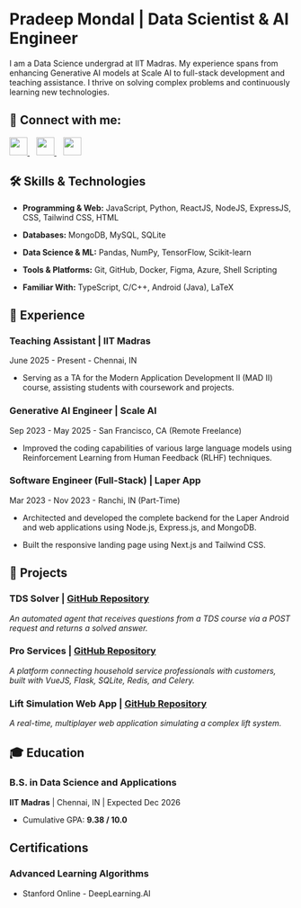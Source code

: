 # Pradeep Mondal | Data Scientist & AI Engineer

I am a Data Science undergrad at IIT Madras. My experience spans from enhancing Generative AI models at Scale AI to full-stack development and teaching assistance. I thrive on solving complex problems and continuously learning new technologies.

## 🔗 Connect with me:
<a href="https://www.linkedin.com/in/impradeepmondal" target="_blank">
<img src="https://raw.githubusercontent.com/danielcranney/readme-generator/main/public/icons/socials/linkedin.svg" width="32" height="32" />
</a>
&nbsp;&nbsp;
<a href="https://www.youtube.com/@PradeepMondal" target="_blank">
<img src="https://raw.githubusercontent.com/danielcranney/readme-generator/main/public/icons/socials/youtube.svg" width="32" height="32" />
</a>
&nbsp;&nbsp;
<a href="https://x.com/ppmtwts" target="_blank">
<img src="https://raw.githubusercontent.com/danielcranney/readme-generator/main/public/icons/socials/twitter.svg" width="32" height="32" />
</a>


## 🛠️ Skills & Technologies

* **Programming & Web:** JavaScript, Python, ReactJS, NodeJS, ExpressJS, CSS, Tailwind CSS, HTML

* **Databases:** MongoDB, MySQL, SQLite

* **Data Science & ML:** Pandas, NumPy, TensorFlow, Scikit-learn

* **Tools & Platforms:** Git, GitHub, Docker, Figma, Azure, Shell Scripting

* **Familiar With:** TypeScript, C/C++, Android (Java), LaTeX

## 💼 Experience

### **Teaching Assistant** | IIT Madras

June 2025 - Present - Chennai, IN

* Serving as a TA for the Modern Application Development II (MAD II) course, assisting students with coursework and projects.

### **Generative AI Engineer** | Scale AI

Sep 2023 - May 2025 - San Francisco, CA (Remote Freelance)

* Improved the coding capabilities of various large language models using Reinforcement Learning from Human Feedback (RLHF) techniques.

### **Software Engineer (Full-Stack)** | Laper App

Mar 2023 - Nov 2023 - Ranchi, IN (Part-Time)

* Architected and developed the complete backend for the Laper Android and web applications using Node.js, Express.js, and MongoDB.

* Built the responsive landing page using Next.js and Tailwind CSS.

## 🚀 Projects

### **TDS Solver** | [GitHub Repository](https://github.com/pradeepmondal/tds-solver)

*An automated agent that receives questions from a TDS course via a POST request and returns a solved answer.*

### **Pro Services** | [GitHub Repository](https://github.com/pradeepmondal/Pro-Services)

*A platform connecting household service professionals with customers, built with VueJS, Flask, SQLite, Redis, and Celery.*

### **Lift Simulation Web App** | [GitHub Repository](https://github.com/pradeepmondal/lift-simulation)

*A real-time, multiplayer web application simulating a complex lift system.*

## 🎓 Education

### **B.S. in Data Science and Applications**

**IIT Madras** | Chennai, IN | Expected Dec 2026

* Cumulative GPA: **9.38 / 10.0**

## Certifications

### **Advanced Learning Algorithms**

* Stanford Online - DeepLearning.AI
